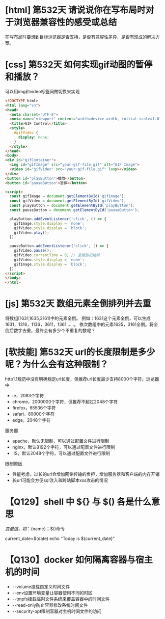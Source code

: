 # [html] 第532天 请说说你在写布局时对于浏览器兼容性的感受或总结

在写布局时要想到目标浏览器是否支持，是否有兼容性差异，是否有现成的解决方案。

# [css] 第532天 如何实现gif动图的暂停和播放？

可以用img和video标签间做切换来实现

```html
<!DOCTYPE html>
<html lang="en">
<head>
  <meta charset="UTF-8">
  <meta name="viewport" content="width=device-width, initial-scale=1.0">
  <title>GIF Control</title>
  <style>
    #gifVideo {
      display: none;
    }
  </style>
</head>
<body>
<div id="gifContainer">
  <img id="gifImage" src="your-gif-file.gif" alt="GIF Image">
  <video id="gifVideo" src="your-gif-file.gif" loop></video>
</div>
<button id="playButton">播放</button>
<button id="pauseButton">暂停</button>

<script>
  const gifImage = document.getElementById('gifImage');
  const gifVideo = document.getElementById('gifVideo');
  const playButton = document.getElementById('playButton');
  const pauseButton = document.getElementById('pauseButton');

  playButton.addEventListener('click', () => {
    gifImage.style.display = 'none';
    gifVideo.style.display = 'block';
    gifVideo.play();
  });

  pauseButton.addEventListener('click', () => {
    gifVideo.pause();
    gifVideo.currentTime = 0; // 重置到初始帧
    gifVideo.style.display = 'none';
    gifImage.style.display = 'block';
  });
</script>
</body>
</html>

```

# [js] 第532天 数组元素全倒排列并去重

将数组[1631,1635,3161]中的元素全倒。
例如：1631这个元素全倒，可以生成1631，1316，1136，3611，1361......。
依次数组中的元素1635，3161全倒。将全倒后数字去重，最终会有多少个不重复的数呢？

# [软技能] 第532天 url的长度限制是多少呢？为什么会有这种限制？

http1.1规范中没有明确规定url长度，但推荐url长度最少支持8000个字符。浏览器中

- ie，2083个字符
- chrome，2000000个字符，但推荐不超过2048个字符
- firefox，65536个字符
- safari，80000个字符
- edge，2048个字符

服务器

- apache，默认无限制，可以通过配置文件进行限制
- nginx，默认8192个字符，可以通过配置文件进行限制
- IIS，默认2048个字符，可以通过配置文件进行限制

限制原因

- 性能考虑，过长的url会增加网络传输的负担，增加服务器和客户端的内存开销
- 长url可能会方便sql注入和跨站脚本xss攻击的情况

# 【Q129】shell 中 ${} 与 $() 各是什么意思

${}变量值，如：${name}；$()命令

current_date=$(date)
echo "Today is ${current_date}"

# 【Q130】docker 如何隔离容器与宿主机的时间

- --volume挂载自定义时间文件
- --env设置环境变量让容器使用不同的时区
- --tmpfs挂载临时文件系统来覆盖容器中的时间文件
- --read-only防止容器修改系统时间文件
- --security-opt限制容器对主机时间文件的访问
